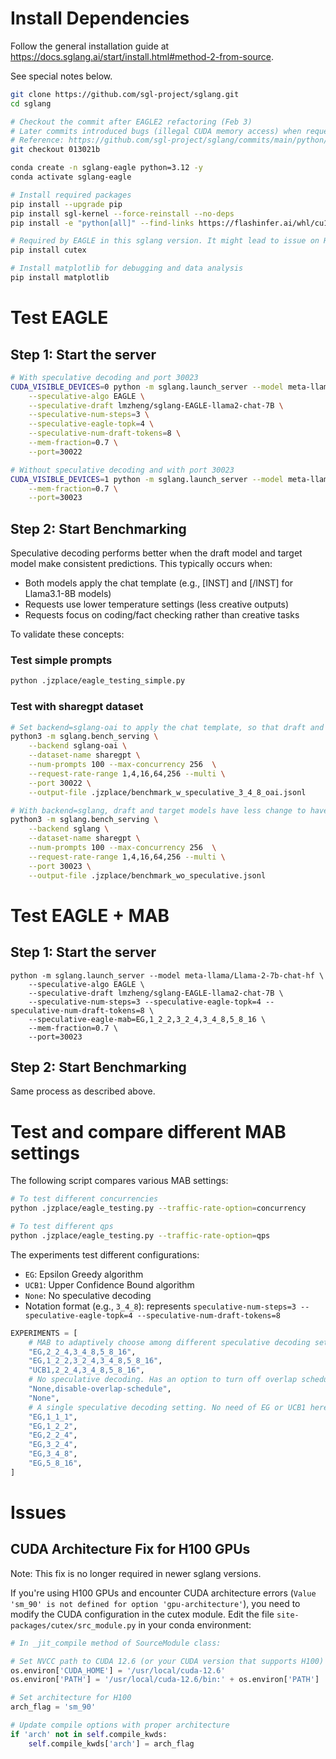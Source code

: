 # Install Dependencies
Follow the general installation guide at https://docs.sglang.ai/start/install.html#method-2-from-source.

See special notes below.
```bash
git clone https://github.com/sgl-project/sglang.git
cd sglang

# Checkout the commit after EAGLE2 refactoring (Feb 3)
# Later commits introduced bugs (illegal CUDA memory access) when request concurrency is high.
# Reference: https://github.com/sgl-project/sglang/commits/main/python/sglang/srt/speculative/eagle_worker.py
git checkout 013021b 

conda create -n sglang-eagle python=3.12 -y
conda activate sglang-eagle

# Install required packages
pip install --upgrade pip
pip install sgl-kernel --force-reinstall --no-deps
pip install -e "python[all]" --find-links https://flashinfer.ai/whl/cu124/torch2.4/flashinfer/

# Required by EAGLE in this sglang version. It might lead to issue on H100 (`Value 'sm_90' is not defined for option 'gpu-architecture'`). See the section of "Issue" for a fix below.
pip install cutex

# Install matplotlib for debugging and data analysis
pip install matplotlib
```

# Test EAGLE

## Step 1: Start the server

```bash
# With speculative decoding and port 30023
CUDA_VISIBLE_DEVICES=0 python -m sglang.launch_server --model meta-llama/Llama-2-7b-chat-hf \
    --speculative-algo EAGLE \
    --speculative-draft lmzheng/sglang-EAGLE-llama2-chat-7B \
    --speculative-num-steps=3 \
    --speculative-eagle-topk=4 \
    --speculative-num-draft-tokens=8 \
    --mem-fraction=0.7 \
    --port=30022

# Without speculative decoding and with port 30023
CUDA_VISIBLE_DEVICES=1 python -m sglang.launch_server --model meta-llama/Llama-2-7b-chat-hf \
    --mem-fraction=0.7 \
    --port=30023
```

## Step 2: Start Benchmarking

Speculative decoding performs better when the draft model and target model make consistent predictions. This typically occurs when:
- Both models apply the chat template (e.g., [INST] and [/INST] for Llama3.1-8B models)
- Requests use lower temperature settings (less creative outputs)
- Requests focus on coding/fact checking rather than creative tasks

To validate these concepts:
### Test simple prompts
```bash
python .jzplace/eagle_testing_simple.py
```

### Test with sharegpt dataset
```bash
# Set backend=sglang-oai to apply the chat template, so that draft and target can produce good and consistent results, because draft model is trained this way
python3 -m sglang.bench_serving \
    --backend sglang-oai \
    --dataset-name sharegpt \
    --num-prompts 100 --max-concurrency 256  \
    --request-rate-range 1,4,16,64,256 --multi \
    --port 30022 \
    --output-file .jzplace/benchmark_w_speculative_3_4_8_oai.jsonl

# With backend=sglang, draft and target models have less change to have consistent predictions
python3 -m sglang.bench_serving \
    --backend sglang \
    --dataset-name sharegpt \
    --num-prompts 100 --max-concurrency 256  \
    --request-rate-range 1,4,16,64,256 --multi \
    --port 30023 \
    --output-file .jzplace/benchmark_wo_speculative.jsonl
```

# Test EAGLE + MAB
## Step 1: Start the server
```
python -m sglang.launch_server --model meta-llama/Llama-2-7b-chat-hf \
    --speculative-algo EAGLE \
    --speculative-draft lmzheng/sglang-EAGLE-llama2-chat-7B \
    --speculative-num-steps=3 --speculative-eagle-topk=4 --speculative-num-draft-tokens=8 \
    --speculative-eagle-mab=EG,1_2_2,3_2_4,3_4_8,5_8_16 \
    --mem-fraction=0.7 \
    --port=30023
```
## Step 2: Start Benchmarking
Same process as described above.

# Test and compare different MAB settings
The following script compares various MAB settings:

```bash
# To test different concurrencies
python .jzplace/eagle_testing.py --traffic-rate-option=concurrency

# To test different qps
python .jzplace/eagle_testing.py --traffic-rate-option=qps
```

The experiments test different configurations:
- `EG`: Epsilon Greedy algorithm
- `UCB1`: Upper Confidence Bound algorithm
- `None`: No speculative decoding
- Notation format (e.g., `3_4_8`): represents `speculative-num-steps=3 --speculative-eagle-topk=4 --speculative-num-draft-tokens=8`

```python
EXPERIMENTS = [
    # MAB to adaptively choose among different speculative decoding settings 
    "EG,2_2_4,3_4_8,5_8_16",
    "EG,1_2_2,3_2_4,3_4_8,5_8_16",
    "UCB1,2_2_4,3_4_8,5_8_16",
    # No speculative decoding. Has an option to turn off overlap scheduling
    "None,disable-overlap-schedule",
    "None",
    # A single speculative decoding setting. No need of EG or UCB1 here. EG is just a placeholder in notation.
    "EG,1_1_1",
    "EG,1_2_2",
    "EG,2_2_4",
    "EG,3_2_4",
    "EG,3_4_8",
    "EG,5_8_16",
]
```

# Issues
## CUDA Architecture Fix for H100 GPUs
Note: This fix is no longer required in newer sglang versions.

If you're using H100 GPUs and encounter CUDA architecture errors (`Value 'sm_90' is not defined for option 'gpu-architecture'`), you need to modify the CUDA configuration in the cutex module. Edit the file `site-packages/cutex/src_module.py` in your conda environment:

```python
# In _jit_compile method of SourceModule class:

# Set NVCC path to CUDA 12.6 (or your CUDA version that supports H100)
os.environ['CUDA_HOME'] = '/usr/local/cuda-12.6'
os.environ['PATH'] = '/usr/local/cuda-12.6/bin:' + os.environ['PATH']

# Set architecture for H100
arch_flag = 'sm_90'

# Update compile options with proper architecture
if 'arch' not in self.compile_kwds:
    self.compile_kwds['arch'] = arch_flag
```